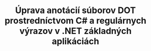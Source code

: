 ---
############################# Static ############################
layout: "auto-gen-gist"
draft: false
path: "sk/redaction/net/annotation/dot"
otherformats: CSV DOC DOCM DOCX DOTM DOTX PDF POT POTM PPS PPSM PPSX PPT PPTM PPTX RTF XLS XLSM XLSX XLT XLTM XLTX  

############################# Head ############################
head_title: "Úprava anotácií v DOT dokumentoch pomocou regulárnych výrazov prostredníctvom .NET Core"
head_description: "Redukujte citlivé informácie v anotáciách pomocou regulárneho výrazu z dokumentov rôznych formátov"

############################# Header ############################
title: "Úprava anotácií súborov DOT prostredníctvom C# a regulárnych výrazov v .NET základných aplikáciách"
description: "Nájdite a odstráňte citlivé informácie z dokumentov, tabuliek a prezentácií balíka Office a OpenOffice, ako aj DOT na Windows, Linux a macOS"

################### SubMenu/Download Button #####################
submenu:
    enable: true

############################# About ############################
about:
    enable: true
    title: "Úprava anotácií dokumentu pre .NET API"
    content: |
        Jediné formátovo nezávislé rozhranie na dezinfekciu citlivých a utajovaných informácií z dokumentov a obrázkov PDF, Word, Excel, PowerPoint vrátane možnosti meniť metadáta a odstraňovať anotácie. Pomocou nástroja GroupDocs.Redaction for .NET môžete vymazať utajované informácie a uložiť zredigovaný dokument v PDF, čím prevediete všetky strany na rastrové obrázky alebo ponecháte dokument v pôvodnom formáte na ďalšie úpravy.

############################# Steps ############################
steps:
    enable: true
    title_left: "Úprava anotácií z DOT pomocou regulárnych výrazov cez C#"
    content_left: |
        [GroupDocs.Redaction](sk//redaction/net/) umožňuje .NET vývojárom využiť plnú silu regulárnych výrazov na redigovanie DOT súboru pomocou niekoľkých jednoduchých krokov.

        *   Vytvorte inštanciu triedy [Redactor](https://apireference.groupdocs.com/redaction/net/groupdocs.redaction/redactor) a načítajte súbor DOT
        *   Vytvorte inštanciu triedy [AnnotationRedaction](https://apireference.groupdocs.com/redaction/net/groupdocs.redaction.redactions/annotationredaction), aby ste našli a nahradili komentáre
        *   Zavolajte metódu [Redactor.Apply](https://apireference.groupdocs.com/redaction/net/groupdocs.redaction/redactor/methods/apply/index) s objektom AnnotationRedaction
        
    title_right: "Ako používať rozhranie GroupDocs Redaction API"
    content_right: |
        Nainštalujte balík z príkazového riadka ako ```nuget install GroupDocs.Redaction``` alebo cez konzolu Package Manager Console Visual Studio s ```Install-Package GroupDocs.Redaction```. 
        Prípadne získajte offline inštalačný program MSI alebo knižnice DLL v súbore ZIP zo stránky [stiahnutia] (https://downloads.groupdocs.com/redaction/net) a uveďte ho ručne vo svojom projekte.  
        
    code: |
        ```cs
        using (Redactor redactor = new Redactor(@"sample.dot"))
        {
        	redactor.Apply(new AnnotationRedaction("(?im:john)", "[redacted]"));
        	redactor.Save();
        }
        ```

############################# Demos ############################
demos:
    enable: true
############################# About Formats ############################
about_formats:
    enable: true
############################# More Formats ############################
more_formats:
    enable: true

############################# Back to top ###############################
back_to_top:
    enable: true
---